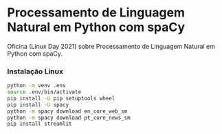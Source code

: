 # Processamento de Linguagem Natural em Python com spaCy
Oficina (Linux Day 2021) sobre Processamento de Linguagem Natural em Python com spaCy.


### Instalação Linux

```bash
python -m venv .env
source .env/bin/activate
pip install -U pip setuptools wheel
pip install -U spacy
python -m spacy download en_core_web_sm
python -m spacy download pt_core_news_sm
pip install streamlit
```